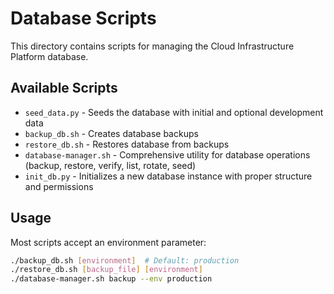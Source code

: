 # Database Scripts

This directory contains scripts for managing the Cloud Infrastructure Platform database.

## Available Scripts

- `seed_data.py` - Seeds the database with initial and optional development data
- `backup_db.sh` - Creates database backups
- `restore_db.sh` - Restores database from backups
- `database-manager.sh` - Comprehensive utility for database operations (backup, restore, verify, list, rotate, seed)
- `init_db.py` - Initializes a new database instance with proper structure and permissions

## Usage

Most scripts accept an environment parameter:

```bash
./backup_db.sh [environment]  # Default: production
./restore_db.sh [backup_file] [environment]
./database-manager.sh backup --env production
```